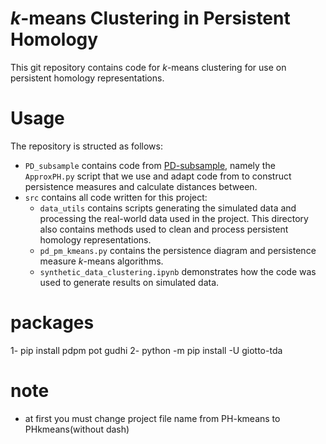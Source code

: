 # $k$-means Clustering in Persistent Homology 

This git repository contains code for $k$-means clustering for use on persistent homology representations. 

# Usage

The repository is structed as follows: 
* `PD_subsample` contains code from [PD-subsample](https://anonymous.4open.science/r/PD-subsample-2321/), namely the `ApproxPH.py` script that we use and adapt code from to construct persistence measures and calculate distances between. 
* `src` contains all code written for this project: 
  *  `data_utils` contains scripts generating the simulated data and processing the real-world data used in the project. This directory also contains methods used to clean and process persistent homology representations. 
  * `pd_pm_kmeans.py` contains the persistence diagram and persistence measure $k$-means algorithms. 
  * `synthetic_data_clustering.ipynb` demonstrates how the code was used to generate results on simulated data. 

# packages

1-  pip install pdpm pot gudhi
2-  python -m pip install -U giotto-tda


# note

  * at first you must change project file name from PH-kmeans  to PHkmeans(without dash) 
